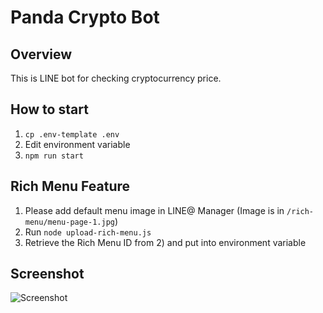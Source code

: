 # Panda Crypto Bot

## Overview
This is LINE bot for checking cryptocurrency price.

## How to start
1. `cp .env-template .env`
2. Edit environment variable
4. `npm run start`

## Rich Menu Feature
1. Please add default menu image in LINE@ Manager (Image is in `/rich-menu/menu-page-1.jpg`)
2. Run `node upload-rich-menu.js`
3. Retrieve the Rich Menu ID from 2) and put into environment variable

## Screenshot
![Screenshot](./screenshot.gif)